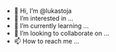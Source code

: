 - 👋 Hi, I’m @lukastoja
- 👀 I’m interested in ...
- 🌱 I’m currently learning ...
- 💞️ I’m looking to collaborate on ...
- 📫 How to reach me ...

<!---
lukastoja/lukastoja is a ✨ special ✨ repository because its `README.md` (this file) appears on your GitHub profile.
You can click the Preview link to take a look at your changes.
--->
